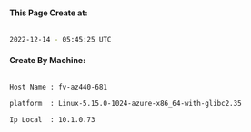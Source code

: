 
   
#### This Page Create at:

```bash

2022-12-14 - 05:45:25 UTC

```

#### Create By Machine:

```bash

Host Name : fv-az440-681

platform  : Linux-5.15.0-1024-azure-x86_64-with-glibc2.35

Ip Local  : 10.1.0.73

```

